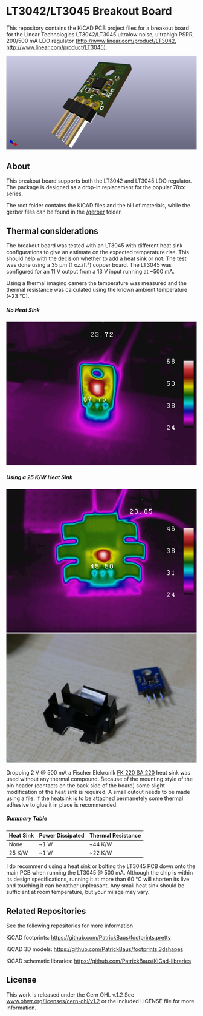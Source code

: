 LT3042/LT3045 Breakout Board
===================

This repository contains the KiCAD PCB project files for a breakout board for the Linear Technologies LT3042/LT3045  ultralow noise, ultrahigh PSRR, 200/500 mA LDO regulator (http://www.linear.com/product/LT3042, http://www.linear.com/product/LT3045).

![LT3045 breakout board](/images/LT3045_breakout.png)

About
-----
This breakout board supports both the LT3042 and LT3045 LDO regulator. The package is designed as a drop-in replacement for the popular 78xx series.

The root folder contains the KiCAD files and the bill of materials, while the gerber files can be found in the [/gerber](gerber/) folder.

Thermal considerations
-----
The breakout board was tested with an LT3045 with different heat sink configurations to give an estimate on the expected temperature rise. This should help with the decision whether to add a heat sink or not. The test was done using a 35 µm (1 oz./ft²) copper board. The LT3045 was configured for an 11 V output from a 13 V input running at ~500 mA.

Using a thermal imaging camera the temperature was measured and the thermal resistance was calculated using the known ambient temperature (~23 °C).

##### No Heat Sink
![LT3045 no heat sink](/images/thermal_no_heatsink.bmp)

##### Using a 25 K/W Heat Sink
![LT3045 + heat sink](/images/thermal_heatsink.bmp)
![Heat sink filed out](/images/heatsink_filed.jpg)

Dropping 2 V @ 500 mA a Fischer Elekronik [FK 220 SA 220](http://www.fischerelektronik.de/web_fischer/en_GB/heatsinks/C02/Attachable%20heatsink/PR/FK220_SA_220_/datasheet.xhtml) heat sink was used without any thermal compound. Because of the mounting style of the pin header (contacts on the back side of the board) some slight modification of the heat sink is required. A small cutout needs to be made using a file. If the heatsink is to be attached permanetely some thermal adhesive to glue it in place is recommended.

##### Summary Table

|Heat Sink|Power Dissipated|Thermal Resistance|
|---------|----------------|------------------|
|None     |~1 W            |~44 K/W           |
|25 K/W   |~1 W            |~22 K/W           |

I do recommend using a heat sink or bolting the LT3045 PCB down onto the main PCB when running the LT3045 @ 500 mA. Although the chip is within its design specifications, running it at more than 60 °C will shorten its live and touching it can be rather unpleasant. Any small heat sink should be sufficient at room temperature, but your milage may vary.

Related Repositories
-------------
See the following repositories for more information

KiCAD footprints: https://github.com/PatrickBaus/footprints.pretty

KiCAD 3D models: https://github.com/PatrickBaus/footprints.3dshapes

KiCAD schematic libraries: https://github.com/PatrickBaus/KiCad-libraries

License
-------

This work is released under the Cern OHL v.1.2
See www.ohwr.org/licenses/cern-ohl/v1.2 or the included LICENSE file for more information.
